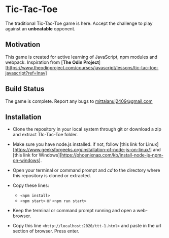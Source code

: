 # Tic-Tac-Toe

The traditional Tic-Tac-Toe game is here. Accept the challenge to play against an **unbeatable** opponent.

## Motivation

This game is created for active learning of JavaScript, npm modules and webpack. Inspiration from [**The Odin Project**][https://www.theodinproject.com/courses/javascript/lessons/tic-tac-toe-javascript?ref=lnav]

## Build Status

The game is complete. Report any bugs to <mittalanuj2409@gmail.com>

## Installation

* Clone the repository in your local system through git or download a zip and extract TIc-Tac-Toe folder.

* Make sure you have node.js installed. if not, follow [this link for Linux][https://www.geeksforgeeks.org/installation-of-node-js-on-linux/] and [this link for Windows][https://phoenixnap.com/kb/install-node-js-npm-on-windows].

* Open your terminal or command prompt and *cd* to the directory where this repository is cloned or extracted.

* Copy these lines:
	* `<npm install>`
	* `<npm start>` or `<npm run start>`

* Keep the terminal or command prompt running and open a web-browser.

* Copy this line `<http://localhost:2020/ttt-1.html>` and paste in the url section of browser. Press enter.